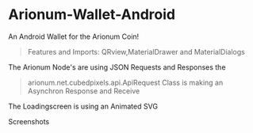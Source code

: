# Arionum-Wallet-Android
An Android Wallet for the Arionum Coin!

>Features and Imports:
QRview,MaterialDrawer and MaterialDialogs

The Arionum Node's are using JSON Requests and Responses the 
>arionum.net.cubedpixels.api.ApiRequest
Class is making an Asynchron Response and Receive

The Loadingscreen is using an Animated SVG

Screenshots
